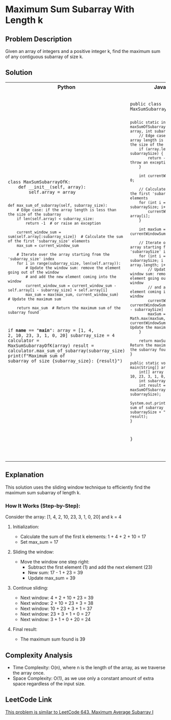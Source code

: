 # Maximum Sum Subarray With Length k

## Problem Description

Given an array of integers and a positive integer k, find the maximum sum of any contiguous subarray of size k.

## Solution
<table>
<tr>
<th>Python</th>
<th>Java</th>
</tr>
<tr>
<td>
<pre><code class="python">
class MaxSumSubarrayOfK:
    def __init__(self, array):
        self.array = array

    def max_sum_of_subarray(self, subarray_size):
        # Edge case: if the array length is less than the size of the subarray
        if len(self.array) < subarray_size:
            return -1  # or raise an exception

        current_window_sum = sum(self.array[:subarray_size])  # Calculate the sum of the first 'subarray_size' elements
        max_sum = current_window_sum

        # Iterate over the array starting from the 'subarray_size' index
        for i in range(subarray_size, len(self.array)):
            # Update the window sum: remove the element going out of the window
            # and add the new element coming into the window
            current_window_sum = current_window_sum - self.array[i - subarray_size] + self.array[i]
            max_sum = max(max_sum, current_window_sum)  # Update the maximum sum

        return max_sum  # Return the maximum sum of the subarray found

if __name__ == "__main__":
array = [1, 4, 2, 10, 23, 3, 1, 0, 20]
subarray_size = 4
calculator = MaxSumSubarrayOfK(array)
result = calculator.max_sum_of_subarray(subarray_size)
print(f"Maximum sum of subarray of size {subarray_size}: {result}")

</code></pre>
</td>
<td>
<pre><code class="java">
public class MaxSumSubarrayOfK {

    public static int maxSumOfSubarray(int[] array, int subarraySize) {
        // Edge case: if the array length is less than the size of the subarray
        if (array.length < subarraySize) {
            return -1; // or throw an exception
        }

        int currentWindowSum = 0;

        // Calculate the sum of the first 'subarraySize' elements
        for (int i = 0; i < subarraySize; i++) {
            currentWindowSum += array[i];
        }

        int maxSum = currentWindowSum;

        // Iterate over the array starting from the 'subarraySize' index
        for (int i = subarraySize; i < array.length; i++) {
            // Update the window sum: remove the element going out of the window
            // and add the new element coming into the window
            currentWindowSum = currentWindowSum - array[i - subarraySize] + array[i];
            maxSum = Math.max(maxSum, currentWindowSum); // Update the maximum sum
        }

        return maxSum; // Return the maximum sum of the subarray found
    }

    public static void main(String[] args) {
        int[] array = {1, 4, 2, 10, 23, 3, 1, 0, 20};
        int subarraySize = 4;
        int result = maxSumOfSubarray(array, subarraySize);
        System.out.println("Maximum sum of subarray of size " + subarraySize + ": " + result);
    }
}

</code></pre>
</td>
</tr>
</table>

## Explanation

This solution uses the sliding window technique to efficiently find the maximum sum subarray of length k.

### How It Works (Step-by-Step):

Consider the array: [1, 4, 2, 10, 23, 3, 1, 0, 20] and k = 4

1. Initialization:
   - Calculate the sum of the first k elements: 1 + 4 + 2 + 10 = 17
   - Set max_sum = 17

2. Sliding the window:
   - Move the window one step right:
      - Subtract the first element (1) and add the next element (23)
      - New sum: 17 - 1 + 23 = 39
      - Update max_sum = 39

3. Continue sliding:
   - Next window: 4 + 2 + 10 + 23 = 39
   - Next window: 2 + 10 + 23 + 3 = 38
   - Next window: 10 + 23 + 3 + 1 = 37
   - Next window: 23 + 3 + 1 + 0 = 27
   - Next window: 3 + 1 + 0 + 20 = 24

4. Final result:
   - The maximum sum found is 39

## Complexity Analysis

- Time Complexity: O(n), where n is the length of the array, as we traverse the array once.
- Space Complexity: O(1), as we use only a constant amount of extra space regardless of the input size.

## LeetCode Link

[This problem is similar to LeetCode 643. Maximum Average Subarray I](https://leetcode.com/problems/maximum-average-subarray-i/)